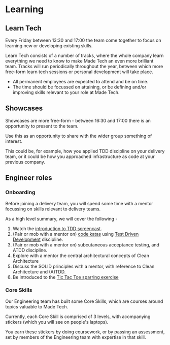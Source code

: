 # Learning

## Learn Tech

Every Friday between 13:30 and 17:00 the team come together to focus on learning new or developing existing skills.

Learn Tech consists of a number of tracks, where the whole company learn everything we need to know to make Made Tech an even more brilliant team. Tracks will run periodically throughout the year, between which more free-form learn tech sessions or personal development will take place.

* All permanent employees are expected to attend and be on time.
* The time should be focussed on attaining, or be defining and/or improving skills relevant to your role at Made Tech.

## Showcases

Showcases are more free-form - between 16:30 and 17:00 there is an opportunity to present to the team.

Use this as an opportunity to share with the wider group something of interest.

This could be, for example, how you applied TDD discipline on your delivery team, or it could be how you approached infrastructure as code at your previous company.

## Engineer roles

### Onboarding

Before joining a delivery team, you will spend some time with a mentor focussing on skills relevant to delivery teams.

As a high level summary, we will cover the following -

1. Watch the [introduction to TDD screencast](https://learn.madetech.com/videos/tennis.html).
2. (Pair or mob with a mentor on) [code katas](https://learn.madetech.com/katas) using [Test Driven Development](https://learn.madetech.com/core-skills/tdd/) discipline.
3. (Pair or mob with a mentor on) subcutaneous acceptance testing, and ATDD discipline.
4. Explore with a mentor the central architectural concepts of Clean Architecture
5. Discuss the SOLID principles with a mentor, with reference to Clean Architecture and (A)TDD.
6. Be introduced to the [Tic Tac Toe sparring exercise](https://learn.madetech.com/sparring/tic-tac-toe/)

### Core Skills

Our Engineering team has built some Core Skills, which are courses around topics valuable to Made Tech.

Currently, each Core Skill is comprised of 3 levels, with acompanying stickers (which you will see on people's laptops).

You earn these stickers by doing coursework, or by passing an assessment, set by members of the Engineering team with expertise in that skill.
